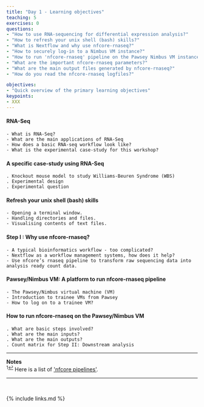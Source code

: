```yaml
---
title: "Day 1 - Learning objectives"
teaching: 5
exercises: 0
questions:
- "How to use RNA-sequencing for differential expression analysis?"
- "How to refresh your unix shell (bash) skills?"
- "What is Nextflow and why use nfcore-rnaseq?"
- "How to securely log-in to a Nimbus VM instance?"
- "How to run 'nfcore-rnaseq' pipeline on the Pawsey Nimbus VM instance?"
- "What are the important nfcore-rnaseq parameters?"
- "What are the main output files generated by nfcore-rnaseq?"
- "How do you read the nfcore-rnaseq logfiles?"

objectives:
- "Quick overview of the primary learning objectives"
keypoints:
- XXX
---
```


#### RNA-Seq
```
- What is RNA-Seq?
- What are the main applications of RNA-Seq
- How does a basic RNA-seq workflow look like?
- What is the experimental case-study for this workshop?
```

#### A specific case-study using RNA-Seq
```
. Knockout mouse model to study Williams-Beuren Syndrome (WBS)
. Experimental design
. Experimental question
```

#### Refresh your unix shell (bash) skills
```
- Opening a terminal window.
- Handling directories and files.
- Visualising contents of text files.
```

#### Step I :  Why use nfcore-rnaseq?
```
- A typical bioinformatics workflow - too complicated?
- Nextflow as a workflow management systems, how does it help?
- Use nfcore’s rnaseq pipeline to transform raw sequencing data into analysis ready count data.
```

#### Pawsey/Nimbus VM: A platform to run nfcore-rnaseq pipeline 
```
- The Pawsey/Nimbus virtual machine (VM)
- Introduction to trainee VMs from Pawsey
- How to log on to a trainee VM?
```

#### How to run nfcore-rnaseq on the Pawsey/Nimbus VM
```
. What are basic steps involved?
. What are the main inputs?
. What are the main outputs? 
. Count matrix for Step II: Downstream analysis
```


___
**Notes**   
<sup id="f1">1[↩](#a1)</sup> Here is a list of ['nfcore pipelines'](https://nf-co.re/pipelines/).

___
<br>



{% include links.md %}
